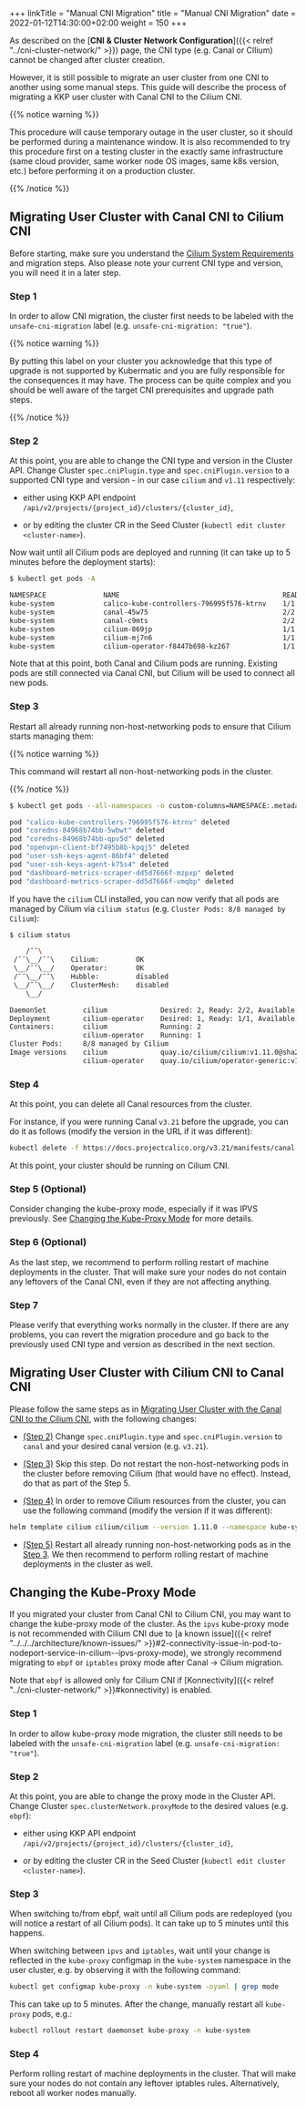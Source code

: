 +++
linkTitle = "Manual CNI Migration"
title = "Manual CNI Migration"
date = 2022-01-12T14:30:00+02:00
weight = 150
+++

As described on the [**CNI & Cluster Network Configuration**]({{< relref "../cni-cluster-network/" >}}) page, the CNI type (e.g. Canal or CIlium) cannot be changed after cluster creation.

However, it is still possible to migrate an user cluster from one CNI to another using some manual steps. This guide will describe the process of migrating a KKP user cluster with Canal CNI to the Cilium CNI.

{{% notice warning %}}

This procedure will cause temporary outage in the user cluster, so it should be performed during a maintenance window. It is also recommended to try this procedure first on a testing cluster in the exactly same infrastructure (same cloud provider, same worker node OS images, same k8s version, etc.) before performing it on a production cluster.

{{% /notice %}}

## Migrating User Cluster with Canal CNI to Cilium CNI

Before starting, make sure you understand the [Cilium System Requirements](https://docs.cilium.io/en/stable/operations/system_requirements/) and migration steps. Also please note your current CNI type and version, you will need it in a later step.

### Step 1

In order to allow CNI migration, the cluster first needs to be labeled with the `unsafe-cni-migration` label (e.g. `unsafe-cni-migration: "true"`).

{{% notice warning %}}

By putting this label on your cluster you acknowledge that this type of upgrade is not supported by Kubermatic and you are fully responsible for the consequences it may have. The process can be quite complex and you should be well aware of the target CNI prerequisites and upgrade path steps.

{{% /notice %}}

### Step 2

At this point, you are able to change the CNI type and version in the Cluster API. Change Cluster `spec.cniPlugin.type` and `spec.cniPlugin.version` to a supported CNI type and version - in our case `cilium` and `v1.11` respectively:

- either using KKP API endpoint `/api/v2/projects/{project_id}/clusters/{cluster_id}`,

- or by editing the cluster CR in the Seed Cluster (`kubectl edit cluster <cluster-name>`).

Now wait until all Cilium pods are deployed and running (it can take up to 5 minutes before the deployment starts):

```bash
$ kubectl get pods -A

NAMESPACE              NAME                                        READY   STATUS    RESTARTS   AGE
kube-system            calico-kube-controllers-796995f576-ktrnv    1/1     Running   0          55m
kube-system            canal-45w75                                 2/2     Running   1          52m
kube-system            canal-c9mts                                 2/2     Running   0          52m
kube-system            cilium-869jp                                1/1     Running   0          2m48s
kube-system            cilium-mj7n6                                1/1     Running   0          2m48s
kube-system            cilium-operator-f8447b698-kz267             1/1     Running   0          2m48s
```

Note that at this point, both Canal and Cilium pods are running. Existing pods are still connected via Canal CNI, but Cilium will be used to connect all new pods.

### Step 3

Restart all already running non-host-networking pods to ensure that Cilium starts managing them:

{{% notice warning %}}

This command will restart all non-host-networking pods in the cluster.

{{% /notice %}}

```bash
$ kubectl get pods --all-namespaces -o custom-columns=NAMESPACE:.metadata.namespace,NAME:.metadata.name,HOSTNETWORK:.spec.hostNetwork --no-headers=true | grep '<none>' | awk '{print "-n "$1" "$2}' | xargs -L 1 -r kubectl delete pod

pod "calico-kube-controllers-796995f576-ktrnv" deleted
pod "coredns-84968b74bb-5wbwt" deleted
pod "coredns-84968b74bb-qpv5d" deleted
pod "openvpn-client-bf7495b8b-kpqj5" deleted
pod "user-ssh-keys-agent-86bf4" deleted
pod "user-ssh-keys-agent-k75s4" deleted
pod "dashboard-metrics-scraper-dd5d7666f-mzpxp" deleted
pod "dashboard-metrics-scraper-dd5d7666f-vmqbp" deleted
```

If you have the `cilium` CLI installed, you can now verify that all pods are managed by Cilium via `cilium status` (e.g. `Cluster Pods: 8/8 managed by Cilium`):

```bash
$ cilium status

    /¯¯\
 /¯¯\__/¯¯\    Cilium:         OK
 \__/¯¯\__/    Operator:       OK
 /¯¯\__/¯¯\    Hubble:         disabled
 \__/¯¯\__/    ClusterMesh:    disabled
    \__/

DaemonSet         cilium             Desired: 2, Ready: 2/2, Available: 2/2
Deployment        cilium-operator    Desired: 1, Ready: 1/1, Available: 1/1
Containers:       cilium             Running: 2
                  cilium-operator    Running: 1
Cluster Pods:     8/8 managed by Cilium
Image versions    cilium             quay.io/cilium/cilium:v1.11.0@sha256:ea677508010800214b0b5497055f38ed3bff57963fa2399bcb1c69cf9476453a: 2
                  cilium-operator    quay.io/cilium/operator-generic:v1.11.0@sha256:b522279577d0d5f1ad7cadaacb7321d1b172d8ae8c8bc816e503c897b420cfe3: 1
```

### Step 4

At this point, you can delete all Canal resources from the cluster.

For instance, if you were running Canal `v3.21` before the upgrade, you can do it as follows (modify the version in the URL if it was different):

```bash
kubectl delete -f https://docs.projectcalico.org/v3.21/manifests/canal.yaml
```

At this point, your cluster should be running on Cilium CNI.

### Step 5 (Optional)

Consider changing the kube-proxy mode, especially if it was IPVS previously. See [Changing the Kube-Proxy Mode](#changing-the-kube-proxy-mode)
for more details.

### Step 6 (Optional)

As the last step, we recommend to perform rolling restart of machine deployments in the cluster. That will make sure your nodes do not contain any leftovers of the Canal CNI, even if they are not affecting anything.

### Step 7

Please verify that everything works normally in the cluster. If there are any problems, you can revert the migration procedure and go back to the previously used CNI type and version as described in the next section.

## Migrating User Cluster with Cilium CNI to Canal CNI

Please follow the same steps as in [Migrating User Cluster with the Canal CNI to the Cilium CNI](#migrating-user-cluster-with-the-canal-cni-to-the-cilium-cni), with the following changes:

- [(Step 2)](#step-2) Change `spec.cniPlugin.type` and `spec.cniPlugin.version` to `canal` and your desired canal version (e.g. `v3.21`).

- [(Step 3)](#step-3) Skip this step. Do not restart the non-host-networking pods in the cluster before removing Cilium (that would have no effect). Instead, do that as part of the Step 5.

- [(Step 4)](#step-4) In order to remove Cilium resources from the cluster, you can use the following command (modify the version if it was different):

```bash
helm template cilium cilium/cilium --version 1.11.0 --namespace kube-system | kubectl delete -f -
```

- [(Step 5)](#step-5-optional) Restart all already running non-host-networking pods as in the [Step 3](#step-3). We then recommend to perform rolling restart of machine deployments in the cluster as well.

## Changing the Kube-Proxy Mode

If you migrated your cluster from Canal CNI to Cilium CNI, you may want to change the kube-proxy mode of the cluster.
As the `ipvs` kube-proxy mode is not recommended with Cilium CNI due to [a known issue]({{< relref "../../../architecture/known-issues/" >}}#2-connectivity-issue-in-pod-to-nodeport-service-in-cilium--ipvs-proxy-mode),
we strongly recommend migrating to `ebpf` or `iptables` proxy mode after Canal -> Cilium migration.

Note that `ebpf` is allowed only for Cilium CNI if [Konnectivity]({{< relref "../cni-cluster-network/" >}}#konnectivity) is enabled.

### Step 1

In order to allow kube-proxy mode migration, the cluster still needs to be labeled with the `unsafe-cni-migration` label (e.g. `unsafe-cni-migration: "true"`).

### Step 2

At this point, you are able to change the proxy mode in the Cluster API. Change Cluster `spec.clusterNetwork.proxyMode` to the desired values (e.g. `ebpf`):

- either using KKP API endpoint `/api/v2/projects/{project_id}/clusters/{cluster_id}`,

- or by editing the cluster CR in the Seed Cluster (`kubectl edit cluster <cluster-name>`).

### Step 3

When switching to/from ebpf, wait until all Cilium pods are redeployed (you will notice a restart of all Cilium pods).
It can take up to 5 minutes until this happens.

When switching between `ipvs` and `iptables`, wait until your change is reflected in the `kube-proxy` configmap in the
`kube-system` namespace in the user cluster, e.g. by observing it with the following command:

```bash
kubectl get configmap kube-proxy -n kube-system -oyaml | grep mode
```

This can take up to 5 minutes. After the change, manually restart all `kube-proxy` pods, e.g.:

```bash
kubectl rollout restart daemonset kube-proxy -n kube-system
```

### Step 4

Perform rolling restart of machine deployments in the cluster. That will make sure your nodes do not contain any leftover iptables rules.
Alternatively, reboot all worker nodes manually.
